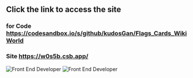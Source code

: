 

## Click  the link  to access  the site 

### for Code     https://codesandbox.io/s/github/kudosGan/Flags_Cards_WikiWorld

### Site  https://w0s5b.csb.app/


![Front End Developer](https://kudosgan.github.io/La_vie_Canadianne/image/Flags/country_bio.GIF)
![Front End Developer](https://kudosgan.github.io/La_vie_Canadianne/image/trash/readme/flag2.gif)


